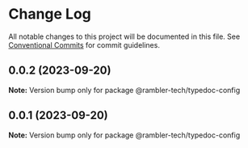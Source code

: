 # Change Log

All notable changes to this project will be documented in this file.
See [Conventional Commits](https://conventionalcommits.org) for commit guidelines.

## 0.0.2 (2023-09-20)

**Note:** Version bump only for package @rambler-tech/typedoc-config

## 0.0.1 (2023-09-20)

**Note:** Version bump only for package @rambler-tech/typedoc-config
